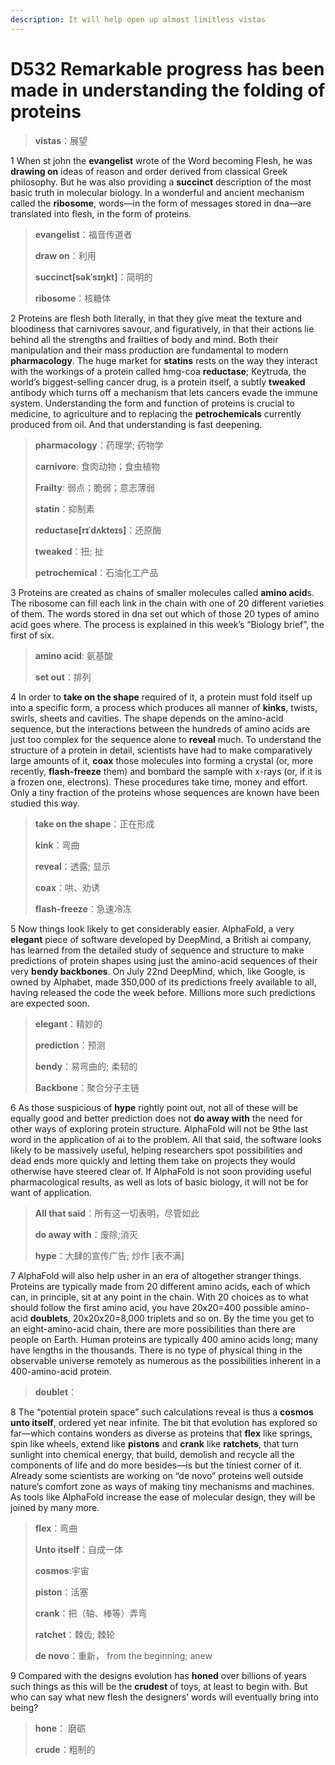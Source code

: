 ```yaml
---
description: It will help open up almost limitless vistas
---
```


# D532 Remarkable progress has been made in understanding the folding of proteins
> **vistas**：展望
 > 

1 When st john the **evangelist** wrote of the Word becoming Flesh, he was **drawing on** ideas of reason and order derived from classical Greek philosophy. But he was also providing a **succinct** description of the most basic truth in molecular biology. In a wonderful and ancient mechanism called the **ribosome**, words—in the form of messages stored in dna—are translated into flesh, in the form of proteins.

> **evangelist**：福音传道者
>
> **draw on**：利用
>
> **succinct[səkˈsɪŋkt]**：简明的
>
> **ribosome**：核糖体
>

2 Proteins are flesh both literally, in that they give meat the texture and bloodiness that carnivores savour, and figuratively, in that their actions lie behind all the strengths and frailties of body and mind. Both their manipulation and their mass production are fundamental to modern **pharmacology**. The huge market for **statins** rests on the way they interact with the workings of a protein called hmg-coa **reductase**; Keytruda, the world’s biggest-selling cancer drug, is a protein itself, a subtly **tweaked** antibody which turns off a mechanism that lets cancers evade the immune system. Understanding the form and function of proteins is crucial to medicine, to agriculture and to replacing the **petrochemicals** currently produced from oil. And that understanding is fast deepening.

> **pharmacology**：药理学; 药物学
>
> **carnivore**: 食肉动物；食虫植物
>
> **Frailty**: 弱点；脆弱；意志薄弱
>
> **statin**：抑制素
>
> **reductase[rɪˈdʌkteɪs]**：还原酶
>
> **tweaked**：扭; 扯
>
> **petrochemical**：石油化工产品
>

3 Proteins are created as chains of smaller molecules called **amino acid**s. The ribosome can fill each link in the chain with one of 20 different varieties of them. The words stored in dna set out which of those 20 types of amino acid goes where. The process is explained in this week’s “Biology brief”, the first of six.

> **amino acid**: 氨基酸
>
> **set out**：排列
>

4 In order to **take on the shape** required of it, a protein must fold itself up into a specific form, a process which produces all manner of **kinks**, twists, swirls, sheets and cavities. The shape depends on the amino-acid sequence, but the interactions between the hundreds of amino acids are just too complex for the sequence alone to **reveal** much. To understand the structure of a protein in detail, scientists have had to make comparatively large amounts of it, **coax** those molecules into forming a crystal (or, more recently, **flash-freeze** them) and bombard the sample with x-rays (or, if it is a frozen one, electrons). These procedures take time, money and effort. Only a tiny fraction of the proteins whose sequences are known have been studied this way.

> **take on the shape**：正在形成
>
> **kink**：弯曲
>
> **reveal**：透露; 显示
>
> **coax**：哄、劝诱
>
> **flash-freeze**：急速冷冻
>

5 Now things look likely to get considerably easier. AlphaFold, a very **elegant** piece of software developed by DeepMind, a British ai company, has learned from the detailed study of sequence and structure to make predictions of protein shapes using just the amino-acid sequences of their very **bendy backbones**. On July 22nd DeepMind, which, like Google, is owned by Alphabet, made 350,000 of its predictions freely available to all, having released the code the week before. Millions more such predictions are expected soon.

> **elegant**：精妙的
>
> **prediction**：预测
>
> **bendy**：易弯曲的; 柔韧的
>
> **Backbone**：聚合分子主链
>

6 As those suspicious of **hype** rightly point out, not all of these will be equally good and better prediction does not **do away with** the need for other ways of exploring protein structure. AlphaFold will not be 9the last word in the application of ai to the problem. All that said, the software looks likely to be massively useful, helping researchers spot possibilities and dead ends more quickly and letting them take on projects they would otherwise have steered clear of. If AlphaFold is not soon providing useful pharmacological results, as well as lots of basic biology, it will not be for want of application.

> **All that said**：所有这一切表明，尽管如此
>
> **do away with**：废除;消灭
>
> **hype**：大肆的宣传广告; 炒作 [表不满]
>

7 AlphaFold will also help usher in an era of altogether stranger things. Proteins are typically made from 20 different amino acids, each of which can, in principle, sit at any point in the chain. With 20 choices as to what should follow the first amino acid, you have 20x20=400 possible amino-acid **doublets**, 20x20x20=8,000 triplets and so on. By the time you get to an eight-amino-acid chain, there are more possibilities than there are people on Earth. Human proteins are typically 400 amino acids long; many have lengths in the thousands. There is no type of physical thing in the observable universe remotely as numerous as the possibilities inherent in a 400-amino-acid protein.

> **doublet**：
>

8 The “potential protein space” such calculations reveal is thus a **cosmos** **unto itself**, ordered yet near infinite. The bit that evolution has explored so far—which contains wonders as diverse as proteins that **flex** like springs, spin like wheels, extend like **pistons** and **crank** like **ratchets**, that turn sunlight into chemical energy, that build, demolish and recycle all the components of life and do more besides—is but the tiniest corner of it. Already some scientists are working on “de novo” proteins well outside nature’s comfort zone as ways of making tiny mechanisms and machines. As tools like AlphaFold increase the ease of molecular design, they will be joined by many more.

> **flex**：弯曲
>
> **Unto itself**：自成一体
>
> **cosmos**:宇宙
>
> **piston**：活塞
>
> **crank**：把（轴、棒等）弄弯
>
> **ratchet**：棘齿; 棘轮
>
> **de novo**：重新， from the beginning; anew
>

9 Compared with the designs evolution has **honed** over billions of years such things as this will be the **crudest** of toys, at least to begin with. But who can say what new flesh the designers’ words will eventually bring into being?

> **hone**： 磨砺
>
> **crude**：粗制的
>

